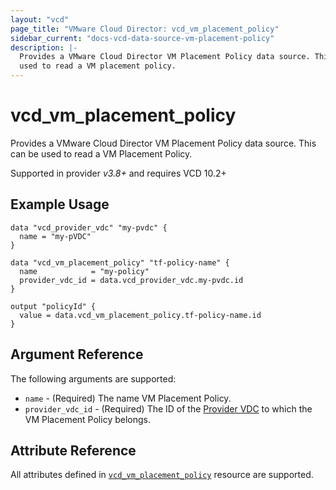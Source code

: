 ```yaml
---
layout: "vcd"
page_title: "VMware Cloud Director: vcd_vm_placement_policy"
sidebar_current: "docs-vcd-data-source-vm-placement-policy"
description: |-
  Provides a VMware Cloud Director VM Placement Policy data source. This can be
  used to read a VM placement policy.
---
```


# vcd\_vm\_placement\_policy

Provides a VMware Cloud Director VM Placement Policy data source. This can be
used to read a VM Placement Policy.

Supported in provider *v3.8+* and requires VCD 10.2+

## Example Usage

```hcl
data "vcd_provider_vdc" "my-pvdc" {
  name = "my-pVDC"
}

data "vcd_vm_placement_policy" "tf-policy-name" {
  name            = "my-policy"
  provider_vdc_id = data.vcd_provider_vdc.my-pvdc.id
}

output "policyId" {
  value = data.vcd_vm_placement_policy.tf-policy-name.id
}
```
## Argument Reference

The following arguments are supported:

* `name` - (Required) The name VM Placement Policy.
* `provider_vdc_id` - (Required) The ID of the [Provider VDC](/providers/vmware/vcd/latest/docs/data-sources/vcd_provider_vdc) to which the VM Placement Policy belongs.

## Attribute Reference

All attributes defined in [`vcd_vm_placement_policy`](/providers/vmware/vcd/latest/docs/resources/vcd_vm_placement_policy#attribute-reference) resource are supported.